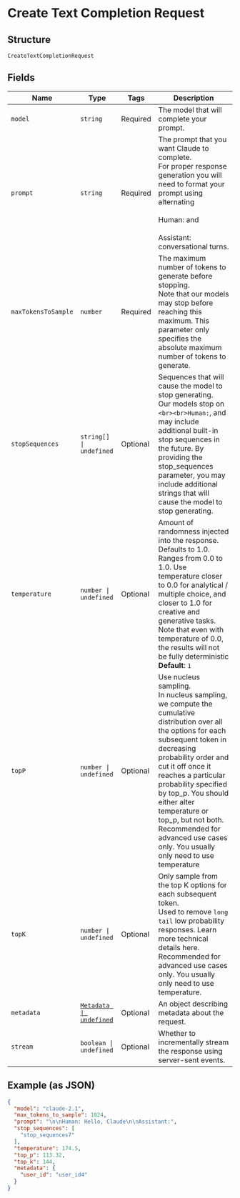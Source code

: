 
# Create Text Completion Request

## Structure

`CreateTextCompletionRequest`

## Fields

| Name | Type | Tags | Description |
|  --- | --- | --- | --- |
| `model` | `string` | Required | The model that will complete your prompt. |
| `prompt` | `string` | Required | The prompt that you want Claude to complete.<br>For proper response generation you will need to format your prompt using alternating<br><br>Human: and<br><br>Assistant: conversational turns. |
| `maxTokensToSample` | `number` | Required | The maximum number of tokens to generate before stopping.<br>Note that our models may stop before reaching this maximum. This parameter only specifies the absolute maximum number of tokens to generate. |
| `stopSequences` | `string[] \| undefined` | Optional | Sequences that will cause the model to stop generating.<br>Our models stop on `<br><br>Human:`, and may include additional built-in stop sequences in the future. By providing the stop_sequences parameter, you may include additional strings that will cause the model to stop generating. |
| `temperature` | `number \| undefined` | Optional | Amount of randomness injected into the response.<br>Defaults to 1.0. Ranges from 0.0 to 1.0. Use temperature closer to 0.0 for analytical / multiple choice, and closer to 1.0 for creative and generative tasks.<br>Note that even with temperature of 0.0, the results will not be fully deterministic<br>**Default**: `1` |
| `topP` | `number \| undefined` | Optional | Use nucleus sampling.<br>In nucleus sampling, we compute the cumulative distribution over all the options for each subsequent token in decreasing probability order and cut it off once it reaches a particular probability specified by top_p. You should either alter temperature or top_p, but not both.<br>Recommended for advanced use cases only. You usually only need to use temperature |
| `topK` | `number \| undefined` | Optional | Only sample from the top K options for each subsequent token.<br>Used to remove `long tail` low probability responses. Learn more technical details here.<br>Recommended for advanced use cases only. You usually only need to use temperature. |
| `metadata` | [`Metadata \| undefined`](../../doc/models/metadata.md) | Optional | An object describing metadata about the request. |
| `stream` | `boolean \| undefined` | Optional | Whether to incrementally stream the response using server-sent events. |

## Example (as JSON)

```json
{
  "model": "claude-2.1",
  "max_tokens_to_sample": 1024,
  "prompt": "\n\nHuman: Hello, Claude\n\nAssistant:",
  "stop_sequences": [
    "stop_sequences7"
  ],
  "temperature": 174.5,
  "top_p": 113.32,
  "top_k": 144,
  "metadata": {
    "user_id": "user_id4"
  }
}
```

